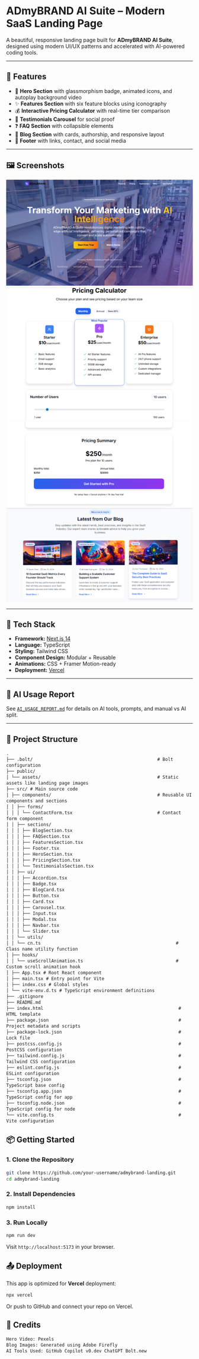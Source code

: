 # ADmyBRAND AI Suite – Modern SaaS Landing Page

A beautiful, responsive landing page built for **ADmyBRAND AI Suite**, designed using modern UI/UX patterns and accelerated with AI-powered coding tools.

---

## 🚀 Features

- 🎯 **Hero Section** with glassmorphism badge, animated icons, and autoplay background video
- ✨ **Features Section** with six feature blocks using iconography
- 💰 **Interactive Pricing Calculator** with real-time tier comparison
- 🧠 **Testimonials Carousel** for social proof
- ❓ **FAQ Section** with collapsible elements
- 📖 **Blog Section** with cards, authorship, and responsive layout
- 🧾 **Footer** with links, contact, and social media

---

## 🖼 Screenshots

![Hero Section](./public/assets/screenshots/hero.png)
![Pricing Calculator](./public/assets/screenshots/pricing-1.png)
![Pricing Calculator](./public/assets/screenshots/pricing-2.png)
![Blog Section](./public/assets/screenshots/blog.png)

---

## 🧱 Tech Stack

- **Framework:** [Next.js 14](https://nextjs.org/)
- **Language:** TypeScript
- **Styling:** Tailwind CSS
- **Component Design:** Modular + Reusable
- **Animations:** CSS + Framer Motion-ready
- **Deployment:** [Vercel](https://vercel.com)

---

## 🧠 AI Usage Report

See [`AI_USAGE_REPORT.md`](./AI_USAGE_REPORT.md) for details on AI tools, prompts, and manual vs AI split.

---

## 📂 Project Structure

```
.
├── .bolt/                                               # Bolt configuration
├── public/
│ └── assets/                                            # Static assets like landing page images
├── src/ # Main source code
│ ├── components/                                        # Reusable UI components and sections
│ │ ├── forms/
│ │ │ └── ContactForm.tsx                                # Contact form component
│ │ ├── sections/
│ │ │ ├── BlogSection.tsx
│ │ │ ├── FAQSection.tsx
│ │ │ ├── FeaturesSection.tsx
│ │ │ ├── Footer.tsx
│ │ │ ├── HeroSection.tsx
│ │ │ ├── PricingSection.tsx
│ │ │ └── TestimonialsSection.tsx
│ │ ├── ui/
│ │ │ ├── Accordion.tsx
│ │ │ ├── Badge.tsx
│ │ │ ├── BlogCard.tsx
│ │ │ ├── Button.tsx
│ │ │ ├── Card.tsx
│ │ │ ├── Carousel.tsx
│ │ │ ├── Input.tsx
│ │ │ ├── Modal.tsx
│ │ │ ├── Navbar.tsx
│ │ │ └── Slider.tsx
│ │ └── utils/
│ │ └── cn.ts                                                   # Class name utility function
│ ├── hooks/
│ │ └── useScrollAnimation.ts                                   # Custom scroll animation hook
│ ├── App.tsx # Root React component
│ ├── main.tsx # Entry point for Vite
│ ├── index.css # Global styles
│ └── vite-env.d.ts # TypeScript environment definitions
├── .gitignore
├── README.md
├── index.html                                                   # HTML template
├── package.json                                                 # Project metadata and scripts
├── package-lock.json                                            # Lock file
├── postcss.config.js                                            # PostCSS configuration
├── tailwind.config.js                                           # Tailwind CSS configuration
├── eslint.config.js                                             # ESLint configuration
├── tsconfig.json                                                # TypeScript base config
├── tsconfig.app.json                                            # TypeScript config for app
├── tsconfig.node.json                                           # TypeScript config for node
└── vite.config.ts                                               # Vite configuration
```

## 📦 Getting Started

### 1. Clone the Repository

```bash
git clone https://github.com/your-username/admybrand-landing.git
cd admybrand-landing
```
### 2. Install Dependencies
```bash
npm install
```
### 3. Run Locally
```bash
npm run dev
```

Visit `http://localhost:5173` in your browser.

## 📤 Deployment

This app is optimized for **Vercel** deployment:

```bash
npx vercel
```
Or push to GitHub and connect your repo on Vercel.

## 🙌 Credits

```
Hero Video: Pexels
Blog Images: Generated using Adobe Firefly
AI Tools Used: GitHub Copilot v0.dev ChatGPT Bolt.new
```
